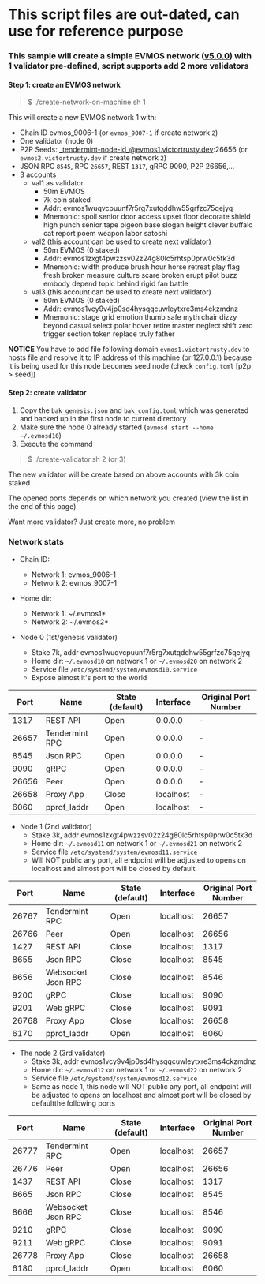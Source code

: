 # This script files are out-dated, can use for reference purpose

### This sample will create a simple EVMOS network ([v5.0.0](https://github.com/evmos/evmos/tree/v5.0.0)) with 1 validator pre-defined, script supports add 2 more validators

#### Step 1: create an EVMOS network
> $ ./create-network-on-machine.sh 1

This will create a new EVMOS network 1 with:
- Chain ID evmos_9006-1 (or `evmos_9007-1` if create network `2`)
- One validator (node 0)
- P2P Seeds: _tendermint-node-id_@evmos1.victortrusty.dev:26656 (or `evmos2.victortrusty.dev` if create network `2`)
- JSON RPC `8545`, RPC `26657`, REST `1317`, gRPC 9090, P2P 26656,...
- 3 accounts
    + val1 as validator
        + 50m EVMOS
        + 7k coin staked
        + Addr: evmos1wuqvcpuunf7r5rg7xutqddhw55grfzc75qejyq
        + Mnemonic: spoil senior door access upset floor decorate shield high punch senior tape pigeon base slogan height clever buffalo cat report poem weapon labor satoshi
    + val2 (this account can be used to create next validator)
        + 50m EVMOS (0 staked)
        + Addr: evmos1zxgt4pwzzsv02z24g80lc5rhtsp0prw0c5tk3d
        + Mnemonic: width produce brush hour horse retreat play flag fresh broken measure culture scare broken erupt pilot buzz embody depend topic behind rigid fan battle
    + val3 (this account can be used to create next validator)
        + 50m EVMOS (0 staked)
        + Addr: evmos1vcy9v4jp0sd4hysqqcuwleytxre3ms4ckzmdnz
        + Mnemonic: stage grid emotion thumb safe myth chair dizzy beyond casual select polar hover retire master neglect shift zero trigger section token replace truly father

**NOTICE**
You have to add file following domain `evmos1.victortrusty.dev` to hosts file and resolve it to IP address of this machine (or 127.0.0.1) because it is being used for this node becomes seed node (check `config.toml` [p2p > seed])

#### Step 2: create validator
1. Copy the `bak_genesis.json` and `bak_config.toml` which was generated and backed up in the first node to current directory
2. Make sure the node 0 already started (`evmosd start --home ~/.evmosd10`)
2. Execute the command
> $ ./create-validator.sh 2 (or 3)

The new validator will be create based on above accounts with 3k coin staked

The opened ports depends on which network you created (view the list in the end of this page)

Want more validator? Just create more, no problem

### Network stats

- Chain ID:
    + Network 1: evmos_9006-1
    + Network 2: evmos_9007-1

- Home dir:
    + Network 1: ~/.evmos1*
    + Network 2: ~/.evmos2*

- Node 0 (1st/genesis validator)
    + Stake 7k, addr evmos1wuqvcpuunf7r5rg7xutqddhw55grfzc75qejyq
    + Home dir: `~/.evmosd10` on network 1 or `~/.evmosd20` on network 2
    + Service file `/etc/systemd/system/evmosd10.service`
    + Expose almost it's port to the world

| Port | Name | State (default) | Interface | Original Port Number |
| --- | --- | --- | --- | --- |
| 1317 | REST API | Open | 0.0.0.0 | - |
| 26657 | Tendermint RPC | Open | 0.0.0.0 | - |
| 8545 | Json RPC | Open | 0.0.0.0 | - |
| 9090 | gRPC | Open | 0.0.0.0 | - |
| 26656 | Peer | Open | 0.0.0.0 | - |
| 26658 | Proxy App | Close | localhost | - |
| 6060 | pprof_laddr | Open | localhost | - |

- Node 1 (2nd validator)
    + Stake 3k, addr evmos1zxgt4pwzzsv02z24g80lc5rhtsp0prw0c5tk3d
    + Home dir: `~/.evmosd11` on network 1 or `~/.evmosd21` on network 2
    + Service file `/etc/systemd/system/evmosd11.service`
    + Will NOT public any port, all endpoint will be adjusted to opens on localhost and almost port will be closed by default

| Port | Name | State (default) | Interface | Original Port Number |
| --- | --- | --- | --- | --- |
| 26767 | Tendermint RPC | Open | localhost | 26657 |
| 26766 | Peer | Open | localhost | 26656 |
| 1427 | REST API | Close | localhost | 1317 |
| 8655 | Json RPC | Close | localhost | 8545 |
| 8656 | Websocket Json RPC | Close | localhost | 8546 |
| 9200 | gRPC | Close | localhost | 9090 |
| 9201 | Web gRPC | Close | localhost | 9091 |
| 26768 | Proxy App | Close | localhost | 26658 |
| 6170 | pprof_laddr | Open | localhost | 6060 |

- The node 2 (3rd validator)
    + Stake 3k, addr evmos1vcy9v4jp0sd4hysqqcuwleytxre3ms4ckzmdnz
    + Home dir: `~/.evmosd12` on network 1 or `~/.evmosd22` on network 2
    + Service file `/etc/systemd/system/evmosd12.service`
    + Same as node 1, this node will NOT public any port, all endpoint will be adjusted to opens on localhost and almost port will be closed by defaultthe following ports

| Port | Name | State (default) | Interface | Original Port Number |
| --- | --- | --- | --- | --- |
| 26777 | Tendermint RPC | Open | localhost | 26657 |
| 26776 | Peer | Open | localhost | 26656 |
| 1437 | REST API | Close | localhost | 1317 |
| 8665 | Json RPC | Close | localhost | 8545 |
| 8666 | Websocket Json RPC | Close | localhost | 8546 |
| 9210 | gRPC | Close | localhost | 9090 |
| 9211 | Web gRPC | Close | localhost | 9091 |
| 26778 | Proxy App | Close | localhost | 26658 |
| 6180 | pprof_laddr | Open | localhost | 6060 |